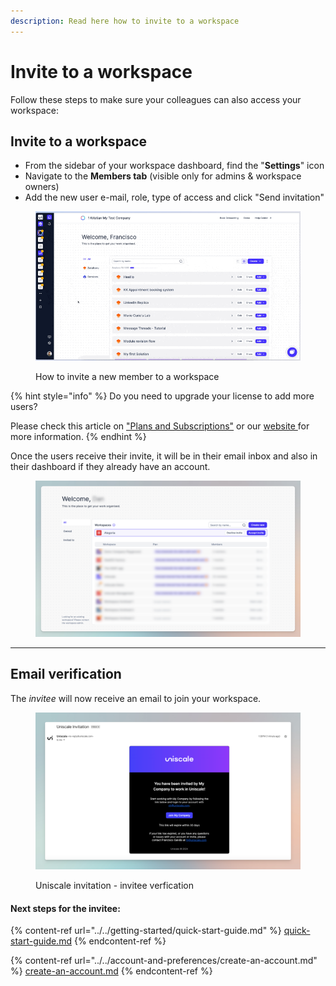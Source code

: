 ```yaml
---
description: Read here how to invite to a workspace
---
```


# Invite to a workspace

Follow these steps to make sure your colleagues can also access your workspace:

## Invite to a workspace

* From the sidebar of your workspace dashboard, find the "**Settings**" icon
* Navigate to the **Members tab** (visible only for admins & workspace owners)
* Add the new user e-mail, role, type of access and click "Send invitation"

<figure><img src="../../.gitbook/assets/CleanShot 2024-05-24 at 07.34.41.gif" alt=""><figcaption><p>How to invite a new member to a workspace</p></figcaption></figure>

{% hint style="info" %}
Do you need to upgrade your license to add more users?&#x20;

Please check this article on ["Plans and Subscriptions"](../../manage-billing-payments-and-plans/plans-and-subscriptions.md) or our [website ](https://www.uniscale.com/)for more information.
{% endhint %}



Once the users receive their invite, it will be in their email inbox and also in their dashboard if they already have an account.&#x20;

<figure><img src="../../.gitbook/assets/CleanShot 2024-04-22 at 11.41.33.png" alt=""><figcaption></figcaption></figure>

***

## Email verification

The _invitee_ will now receive an email to join your workspace.&#x20;

<figure><img src="../../.gitbook/assets/CleanShot 2024-03-18 at 15.26.32.png" alt=""><figcaption><p>Uniscale invitation - invitee verfication</p></figcaption></figure>

#### **Next steps for the invitee:**&#x20;

{% content-ref url="../../getting-started/quick-start-guide.md" %}
[quick-start-guide.md](../../getting-started/quick-start-guide.md)
{% endcontent-ref %}

{% content-ref url="../../account-and-preferences/create-an-account.md" %}
[create-an-account.md](../../account-and-preferences/create-an-account.md)
{% endcontent-ref %}
